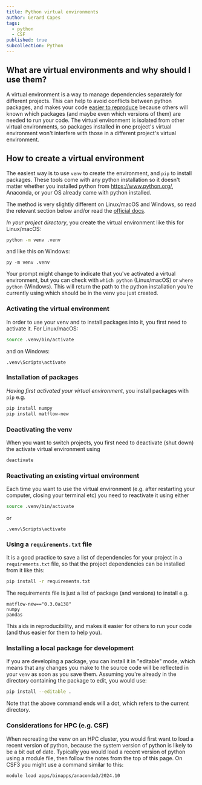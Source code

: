 ```yaml
---
title: Python virtual environments
author: Gerard Capes
tags:
  - python
  - CSF
published: true
subcollection: Python
---
```


## What are virtual environments and why should I use them?

A virtual environment is a way to manage dependencies separately for different projects. This can help to avoid conflicts between python packages, and makes your code [easier to reproduce](using-a-requirementstxt-file) because others will known which packages (and maybe even which versions of them) are needed to run your code. The virtual environment is isolated from other virtual environments, so packages installed in one project's virtual environment won't interfere with those in a different project's virtual environment.

## How to create a virtual environment

The easiest way is to use `venv` to create the environment, and `pip` to install packages. These tools come with any python installation so it doesn't matter whether you installed python from https://www.python.org/, Anaconda, or your OS already came with python installed.

The method is very slightly different on Linux/macOS and Windows, so read the relevant section below and/or read the [official docs](https://packaging.python.org/en/latest/guides/installing-using-pip-and-virtual-environments/).

*In your project directory*, you create the virtual environment like this for Linux/macOS:

```bash
python -m venv .venv
```

and like this on Windows:

```
py -m venv .venv
```

Your prompt might change to indicate that you've activated a virtual environment, but you can check with `which python` (Linux/macOS) or `where python` (Windows). This will return the path to the python installation you're currently using which should be in the venv you just created.

### Activating the virtual environment

In order to use your venv and to install packages into it, you first need to activate it. For Linux/macOS:

```bash
source .venv/bin/activate
```

and on Windows:

```
.venv\Scripts\activate
```

### Installation of packages

*Having first activated your virtual environment*, you install packages with `pip` e.g.

```bash
pip install numpy
pip install matflow-new
```

### Deactivating the venv

When you want to switch projects, you first need to deactivate (shut down) the activate virtual environment using

```bash
deactivate
```

### Reactivating an existing virtual environment

Each time you want to use the virtual environment (e.g. after restarting your computer, closing your terminal etc) you need to reactivate it using either

```bash
source .venv/bin/activate
```

or

```
.venv\Scripts\activate
```

### Using a `requirements.txt` file

It is a good practice to save a list of dependencies for your project in a `requirements.txt` file, so that the project dependencies can be installed from it like this:    

```bash
pip install -r requirements.txt
```

The requirements file is just a list of package (and versions) to install e.g.

```
matflow-new=="0.3.0a138"
numpy
pandas
```
This aids in reproducibility, and makes it easier for others to run your code (and thus easier for them to help you).

### Installing a local package for development

If you are developing a package, you can install it in "editable" mode, which means that any changes you make to the source code will be reflected in your `venv` as soon as you save them. Assuming you're already in the directory containing the package to edit, you would use:

```bash
pip install --editable .
```

Note that the above command ends will a dot, which refers to the current directory.

### Considerations for HPC (e.g. CSF)

When recreating the venv on an HPC cluster, you would first want to load a recent version of python, because the system version of python is likely to be a bit out of date. Typically you would load a recent version of python using a module file, then follow the notes from the top of this page. On CSF3 you might use a command similar to this:

```bash
module load apps/binapps/anaconda3/2024.10
```
